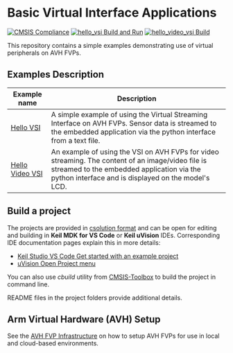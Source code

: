 # Basic Virtual Interface Applications
[![CMSIS Compliance](https://img.shields.io/github/actions/workflow/status/Arm-Examples/Hello_AVH/verify.yml?logo=arm&logoColor=0091bd&label=CMSIS%20Compliance)](https://www.keil.arm.com/cmsis) 
[![hello_vsi Build and Run](https://img.shields.io/github/actions/workflow/status/Arm-Examples/AVH-VSI/hello_vsi.yml?logo=arm&logoColor=0091bd&label=hello_vsi%20Build%20and%20Run)](https://github.com/Arm-Examples/AVH-VSI/tree/main/.github/workflows/hello_vsi.yml)
[![hello_video_vsi Build](https://img.shields.io/github/actions/workflow/status/Arm-Examples/AVH-VSI/hello_video_vsi.yml?logo=arm&logoColor=0091bd&label=hello_video_vsi%20Build)](https://github.com/Arm-Examples/AVH-VSI/tree/main/.github/workflows/hello_video_vsi.yml)

This repository contains a simple examples demonstrating use of virtual peripherals on AVH FVPs.

## Examples Description

| Example name                              | Description   |
|---                                        |---            |
| [Hello VSI](./hello_vsi)                  | A simple example of using the Virtual Streaming Interface on AVH FVPs. Sensor data is streamed to the embedded application via the python interface from a text file. |
| [Hello Video VSI](./hello_video_vsi)      | An example of using the VSI on AVH FVPs for video streaming. The content of an image/video file is streamed to the embedded application via the python interface and is displayed on the model's LCD. |

## Build a project

The projects are provided in [csolution format](https://github.com/Open-CMSIS-Pack/cmsis-toolbox/blob/main/docs/YML-Input-Format.md) and can be open for editing and building in **Keil MDK for VS Code** or **Keil uVision** IDEs. Corresponding IDE documentation pages explain this in more details:
 - [Keil Studio VS Code Get started with an example project](https://developer.arm.com/documentation/108029/latest/Get-started-with-an-example-project)
 - [uVision Open Project menu](https://developer.arm.com/documentation/101407/latest/User-Interface/Project-Menu-and-Commands)

You can also use *cbuild* utility from [CMSIS-Toolbox](https://github.com/Open-CMSIS-Pack/cmsis-toolbox/blob/main/docs/build-operation.md) to build the project in command line.

README files in the project folders provide additional details.

## Arm Virtual Hardware (AVH) Setup

See the [AVH FVP Infrastructure](https://arm-software.github.io/AVH/main/infrastructure/html/index.html) on how to setup AVH FVPs for use in local and cloud-based environments.
